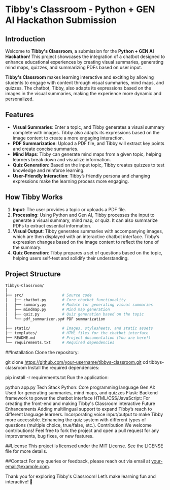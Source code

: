 # Tibby's Classroom - Python + GEN AI Hackathon Submission

## Introduction

Welcome to **Tibby's Classroom**, a submission for the **Python + GEN AI Hackathon**! This project showcases the integration of a chatbot designed to enhance educational experiences by creating visual summaries, generating mind maps, quizzes, and summarizing PDFs based on user input.

**Tibby's Classroom** makes learning interactive and exciting by allowing students to engage with content through visual summaries, mind maps, and quizzes. The chatbot, Tibby, also adapts its expressions based on the images in the visual summaries, making the experience more dynamic and personalized.

## Features

- **Visual Summaries**: Enter a topic, and Tibby generates a visual summary complete with images. Tibby also adapts its expressions based on the image content to create a more engaging interaction.
- **PDF Summarization**: Upload a PDF file, and Tibby will extract key points and create concise summaries.
- **Mind Maps**: Tibby can generate mind maps from a given topic, helping learners break down and visualize information.
- **Quiz Generation**: Based on the input topic, Tibby creates quizzes to test knowledge and reinforce learning.
- **User-Friendly Interaction**: Tibby’s friendly persona and changing expressions make the learning process more engaging.

## How Tibby Works

1. **Input**: The user provides a topic or uploads a PDF file.
2. **Processing**: Using Python and Gen AI, Tibby processes the input to generate a visual summary, mind map, or quiz. It can also summarize PDFs to extract essential information.
3. **Visual Output**: Tibby generates summaries with accompanying images, which are then displayed with an interactive chatbot interface. Tibby’s expression changes based on the image content to reflect the tone of the summary.
4. **Quiz Generation**: Tibby prepares a set of questions based on the topic, helping users self-test and solidify their understanding.

## Project Structure

```bash
Tibbys-Classroom/
│
├── src/                 # Source code
│   ├── chatbot.py       # Core chatbot functionality
│   ├── summary.py       # Module for generating visual summaries
│   ├── mindmap.py       # Mind map generation
│   ├── quiz.py          # Quiz generation based on the topic
│   └── pdf_summarizer.py# PDF summarization
│
├── static/              # Images, stylesheets, and static assets
├── templates/           # HTML files for the chatbot interface
├── README.md            # Project documentation (You are here!)
└── requirements.txt     # Required dependencies
```
##Installation
Clone the repository:

git clone https://github.com/your-username/tibbys-classroom.git
cd tibbys-classroom
Install the required dependencies:

pip install -r requirements.txt
Run the application:

python app.py
Tech Stack
Python: Core programming language
Gen AI: Used for generating summaries, mind maps, and quizzes
Flask: Backend framework to power the chatbot interface
HTML/CSS/JavaScript: For creating the front-end and making Tibby's Classroom interactive
Future Enhancements
Adding multilingual support to expand Tibby’s reach to different language learners.
Incorporating voice input/output to make Tibby more accessible.
Enhancing the quiz system with different types of questions (multiple choice, true/false, etc.).
Contribution
We welcome contributions! Feel free to fork the project and open a pull request for any improvements, bug fixes, or new features.

##License
This project is licensed under the MIT License. See the LICENSE file for more details.

##Contact
For any queries or feedback, please reach out via email at your-email@example.com.

Thank you for exploring Tibby's Classroom! Let’s make learning fun and interactive! 🌟

